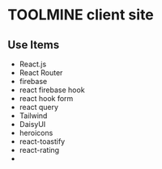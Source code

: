 # TOOLMINE client site

## Use Items 
* React.js
* React Router
* firebase
* react firebase hook
* react hook form
* react query
* Tailwind
* DaisyUI
* heroicons
* react-toastify
* react-rating
* 